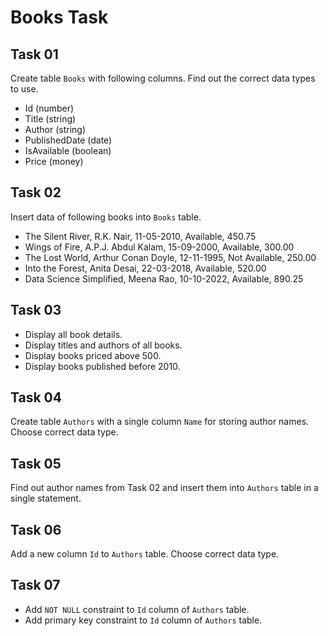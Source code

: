 # **Books Task**

## Task 01

Create table `Books` with following columns. Find out the correct data types to use.

* Id (number)
* Title (string)
* Author (string)
* PublishedDate (date)
* IsAvailable (boolean)
* Price (money)

## Task 02

Insert data of following books into `Books` table.

* The Silent River, R.K. Nair, 11-05-2010, Available, 450.75
* Wings of Fire, A.P.J. Abdul Kalam, 15-09-2000, Available, 300.00
* The Lost World, Arthur Conan Doyle, 12-11-1995, Not Available, 250.00
* Into the Forest, Anita Desai, 22-03-2018, Available, 520.00
* Data Science Simplified, Meena Rao, 10-10-2022, Available, 890.25

## Task 03

* Display all book details.
* Display titles and authors of all books.
* Display books priced above 500.
* Display books published before 2010.

## Task 04

Create table `Authors` with a single column `Name` for storing author names. Choose correct data type.

## Task 05

Find out author names from Task 02 and insert them into `Authors` table in a single statement.

## Task 06

Add a new column `Id` to `Authors` table. Choose correct data type.

## Task 07

* Add `NOT NULL` constraint to `Id` column of `Authors` table.
* Add primary key constraint to `Id` column of `Authors` table.
